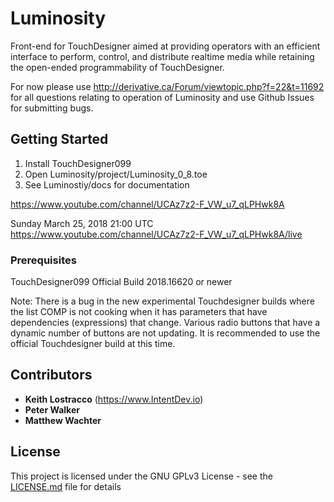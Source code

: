 # Luminosity 

Front-end for TouchDesigner aimed at providing operators with an efficient interface to perform, control, and distribute realtime media while retaining the open-ended programmability of TouchDesigner.


For now please use http://derivative.ca/Forum/viewtopic.php?f=22&t=11692 for all questions relating to operation of Luminosity and use Github Issues for submitting bugs. 


## Getting Started

1. Install TouchDesigner099
2. Open Luminosity/project/Luminosity_0_8.toe
3. See Luminostiy/docs for documentation

https://www.youtube.com/channel/UCAz7z2-F_VW_u7_qLPHwk8A

Sunday March 25, 2018 21:00 UTC
https://www.youtube.com/channel/UCAz7z2-F_VW_u7_qLPHwk8A/live


### Prerequisites

TouchDesigner099 Official Build 2018.16620 or newer

Note: There is a bug in the new experimental Touchdesigner builds where the list COMP is not cooking when it has parameters that have dependencies (expressions) that change. Various radio buttons that have a dynamic number of buttons are not updating. It is recommended to use the official Touchdesigner build at this time.


## Contributors

* **Keith Lostracco** (https://www.IntentDev.io)
* **Peter Walker** 
* **Matthew Wachter** 

## License

This project is licensed under the GNU GPLv3 License - see the [LICENSE.md](LICENSE.md) file for details



